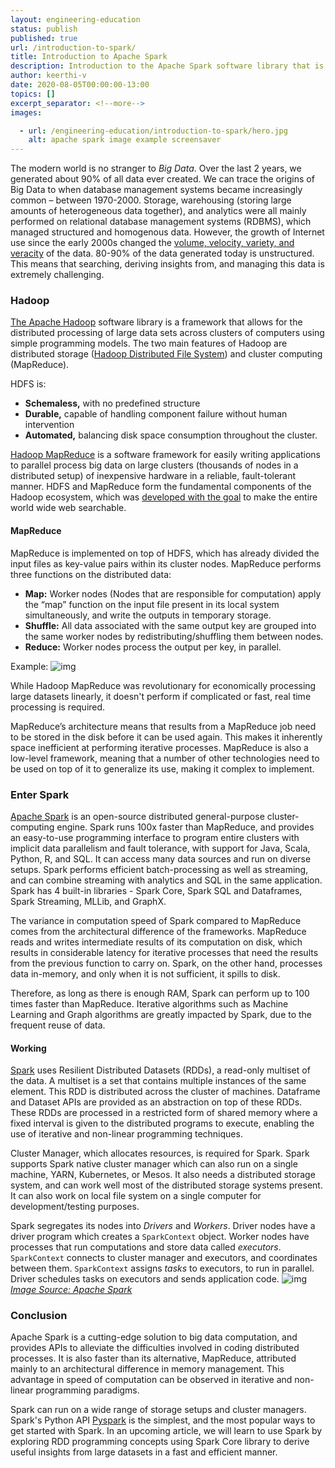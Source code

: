 ```yaml
---
layout: engineering-education
status: publish
published: true
url: /introduction-to-spark/
title: Introduction to Apache Spark
description: Introduction to the Apache Spark software library that is a framework that allows for the distributed processing of large data sets across clusters of computers using simple programming models.
author: keerthi-v
date: 2020-08-05T00:00:00-13:00
topics: []
excerpt_separator: <!--more-->
images:

  - url: /engineering-education/introduction-to-spark/hero.jpg
    alt: apache spark image example screensaver
---
```


The modern world is no stranger to _Big Data_. Over the last 2 years, we generated about 90% of all data ever created. We can trace the origins of Big Data to when database management systems became increasingly common – between 1970-2000. Storage, warehousing (storing large amounts of heterogeneous data together), and analytics were all mainly performed on relational database management systems (RDBMS), which managed structured and homogenous data. However, the growth of Internet use since the early 2000s changed the [volume, velocity, variety, and veracity](https://www.bigdataframework.org/four-vs-of-big-data/) of the data. 80-90% of the data generated today is unstructured. This means that searching, deriving insights from, and managing this data is extremely challenging.

<!--more-->

### Hadoop

[The Apache Hadoop](https://hadoop.apache.org/) software library is a framework that allows for the distributed processing of large data sets across clusters of computers using simple programming models. The two main features of Hadoop are distributed storage ([Hadoop Distributed File System](https://hadoop.apache.org/docs/r1.2.1/hdfs_design.html)) and cluster computing (MapReduce). 

HDFS is: 

- **Schemaless,** with no predefined structure
- **Durable,** capable of handling component failure without human intervention
- **Automated,** balancing disk space consumption throughout the cluster. 

[Hadoop MapReduce](https://hadoop.apache.org/docs/r1.2.1/mapred_tutorial.html) is a software framework for easily writing applications to parallel process big data on large clusters (thousands of nodes in a distributed setup) of inexpensive hardware in a reliable, fault-tolerant manner. HDFS and MapReduce form the fundamental components of the Hadoop ecosystem, which was [developed with the goal](https://medium.com/@markobonaci/the-history-of-hadoop-68984a11704#.debk16sdw) to make the entire world wide web searchable.

#### MapReduce

MapReduce is implemented on top of HDFS, which has already divided the input files as key-value pairs within its cluster nodes. MapReduce performs three functions on the distributed data:

- **Map:** Worker nodes (Nodes that are responsible for computation) apply the “map” function on the input file present in its local system simultaneously, and write the outputs in temporary storage.
- **Shuffle:** All data associated with the same output key are grouped into the same worker nodes by redistributing/shuffling them between nodes.
- **Reduce:** Worker nodes process the output per key, in parallel.

Example: ![img](/engineering-education/introduction-to-spark/mapreduce.png)

While Hadoop MapReduce was revolutionary for economically processing large datasets linearly, it doesn't perform if complicated or fast, real time processing is required. 

MapReduce’s architecture means that results from a MapReduce job need to be stored in the disk before it can be used again. This makes it inherently space inefficient at performing iterative processes. MapReduce is also a low-level framework, meaning that a number of other technologies need to be used on top of it to generalize its use, making it complex to implement.

### Enter Spark

[Apache Spark](https://spark.apache.org/) is an open-source distributed general-purpose cluster-computing engine. Spark runs 100x faster than MapReduce, and provides an easy-to-use programming interface to program entire clusters with implicit data parallelism and fault tolerance, with support for Java, Scala, Python, R, and SQL. It can access many data sources and run on diverse setups. Spark performs efficient batch-processing as well as streaming, and can combine streaming with analytics and SQL in the same application. Spark has 4 built-in libraries - Spark Core, Spark SQL and Dataframes, Spark Streaming, MLLib, and GraphX. 

The variance in computation speed of Spark compared to MapReduce comes from the architectural difference of the frameworks. MapReduce reads and writes intermediate results of its computation on disk, which results in considerable latency for iterative processes that need the results from the previous function to carry on. Spark, on the other hand, processes data in-memory, and only when it is not sufficient, it spills to disk. 

Therefore, as long as there is enough RAM, Spark can perform up to 100 times faster than MapReduce. Iterative algorithms such as Machine Learning and Graph algorithms are greatly impacted by Spark, due to the frequent reuse of data.

#### Working

[Spark](https://en.wikipedia.org/wiki/Apache_Spark) uses Resilient Distributed Datasets (RDDs), a read-only multiset of the data. A multiset is a set that contains multiple instances of the same element. This RDD is distributed across the cluster of machines. Dataframe and Dataset APIs are provided as an abstraction on top of these RDDs. These RDDs are processed in a restricted form of shared memory where a fixed interval is given to the distributed programs to execute, enabling the use of iterative and non-linear programming techniques. 

Cluster Manager, which allocates resources, is required for Spark. Spark supports Spark native cluster manager which can also run on a single machine, YARN, Kubernetes, or Mesos. It also needs a distributed storage system, and can work well most of the distributed storage systems present. It can also work on local file system on a single computer for development/testing purposes.

Spark segregates its nodes into _Drivers_ and _Workers_. Driver nodes have a driver program which creates a `SparkContext` object. Worker nodes have processes that run computations and store data called _executors_. `SparkContext` connects to cluster manager and executors, and coordinates between them. `SparkContext` assigns _tasks_ to executors, to run in parallel. Driver schedules tasks on executors and sends application code.
![img](/engineering-education/introduction-to-spark/spark.png)<br>
*[Image Source: Apache Spark](http://spark.apache.org/docs/latest/cluster-overview.html)*



### Conclusion

Apache Spark is a cutting-edge solution to big data computation, and provides APIs to alleviate the difficulties involved in coding distributed processes. It is also faster than its alternative, MapReduce, attributed mainly to an architectural difference in memory management. This advantage in speed of computation can be observed in iterative and non-linear programming paradigms.

Spark can run on a wide range of storage setups and cluster managers. Spark's Python API [Pyspark](https://pypi.org/project/pyspark/) is the simplest, and the most popular ways to get started with Spark. In an upcoming article, we will learn to use Spark by exploring RDD programming concepts using Spark Core library to derive useful insights from large datasets in a fast and efficient manner.

